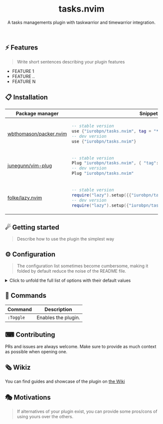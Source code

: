 <p align="center">
  <h1 align="center">tasks.nvim</h2>
</p>

<p align="center">
    A tasks managements plugin with taskwarrior and timewarrior integration.
</p>
<br>

## ⚡️ Features

> Write short sentences describing your plugin features

- FEATURE 1
- FEATURE ..
- FEATURE N

## 📋 Installation

<div align="center">
<table>
<thead>
<tr>
<th>Package manager</th>
<th>Snippet</th>
</tr>
</thead>
<tbody>
<tr>
<td>

[wbthomason/packer.nvim](https://github.com/wbthomason/packer.nvim)

</td>
<td>

```lua
-- stable version
use {"iurobpn/tasks.nvim", tag = "*" }
-- dev version
use {"iurobpn/tasks.nvim"}
```

</td>
</tr>
<tr>
<td>

[junegunn/vim-plug](https://github.com/junegunn/vim-plug)

</td>
<td>

```lua
-- stable version
Plug "iurobpn/tasks.nvim", { "tag": "*" }
-- dev version
Plug "iurobpn/tasks.nvim"
```

</td>
</tr>
<tr>
<td>

[folke/lazy.nvim](https://github.com/folke/lazy.nvim)

</td>
<td>

```lua
-- stable version
require("lazy").setup({{"iurobpn/tasks.nvim", version = "*"}})
-- dev version
require("lazy").setup({"iurobpn/tasks.nvim"})
```

</td>
</tr>
</tbody>
</table>
</div>

## ☄ Getting started

> Describe how to use the plugin the simplest way

## ⚙ Configuration

> The configuration list sometimes become cumbersome, making it folded by default reduce the noise of the README file.

<details>
<summary>Click to unfold the full list of options with their default values</summary>

> **Note**: The options are also available in Neovim by calling `:h tasks.options`

```lua
require("tasks").setup({
    -- you can copy the full list from lua/tasks/config.lua
})
```

</details>

## 🧰 Commands

|   Command   |         Description        |
|-------------|----------------------------|
|  `:Toggle`  |     Enables the plugin.    |

## ⌨ Contributing

PRs and issues are always welcome. Make sure to provide as much context as possible when opening one.

## 🗞 Wikiz

You can find guides and showcase of the plugin on [the Wiki](https://github.com/iurobpn/tasks.nvim/wiki)

## 🎭 Motivations

> If alternatives of your plugin exist, you can provide some pros/cons of using yours over the others.
